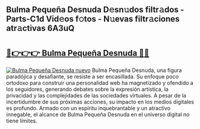 ## Bulma Pequeña Desnuda D𝚎sn𝚞dos filtr𝚊dos - Parts-C1d Vid𝚎os f𝚘tos - N𝚞evas filtr𝚊ciones atr𝚊ctivas 6A3uQ

# <h2><a href="http://mbcyti.tromn.icu/?c=Bulma+Peque%c3%b1a+Desnuda">🔗👉👉👉 Bulma Pequeña Desnuda 🔗🔗</a></h2>

[![Bulma Pequeña Desnuda nuevo](https://i.imgur.com/pEAQMta.gif)](http://mbcyti.tromn.icu/?c=Bulma+Peque%c3%b1a+Desnuda)
Bulma Pequeña Desnuda, una figura paradójica y desafiante, se resiste a ser encasillada. Su enfoque poco ortodoxo para construir una personalidad web ha magnetizado y ofendido a los seguidores, generando debates sobre la expresión artística, la privacidad y las complejidades de las sociedades virtuales. A pesar de la incertidumbre de sus próximas acciones, su impacto en los medios digitales es profundo. Armado con un espíritu inquebrantable y un atractivo innegable, el alcance de Bulma Pequeña Desnuda en el universo digital no tiene límites.
